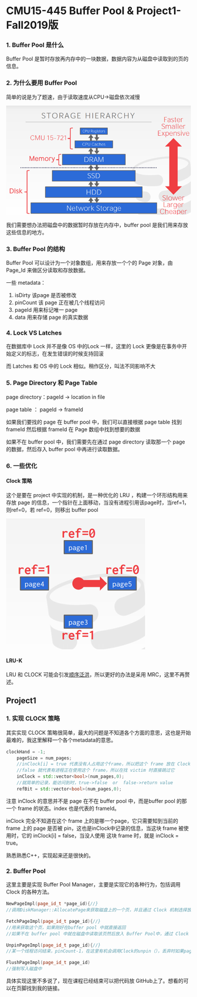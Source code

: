 # CMU15-445 Buffer Pool & Project1-Fall2019版

### 1. Buffer Pool 是什么

Buffer Pool 是暂时存放再内存中的一块数据，数据内容为从磁盘中读取到的页的信息。

### 2. 为什么要用 Buffer Pool

简单的说是为了题速，由于读取速度从CPU->磁盘依次减慢

![1589886039471](https://raw.githubusercontent.com/Yang6149/typora-image/master/demo/202005/19/190042-875268.png)

我们需要想办法把磁盘中的数据暂时存放在内存中，buffer pool 是我们用来存放这些信息的地方。

### 3. Buffer Pool 的结构

Buffer Pool 可以设计为一个对象数组，用来存放一个个的 Page 对象，由 Page_Id 来做区分读取和存放数据。

一些 metadata：

1. isDirty 该page 是否被修改
2. pinCount 该 page 正在被几个线程访问
3. pageId 用来标记唯一 page
4. data 用来存储 page 的真实数据

### 4. Lock VS Latches

 在数据库中 Lock 并不是像 OS 中的Lock 一样，这里的 Lock 更像是在事务中开始定义的标志，在发生错误的时候支持回滚

而 Latches 和 OS 中的 Lock 相似。稍作区分，叫法不同影响不大

### 5. Page Directory 和 Page Table

page directory：pageId -> location in file

page table ： pageId -> frameId

如果我们要找的 page 在 buffer pool 中，我们可以直接根据 page table 找到 frameId 然后根据 frameId 在 Page 数组中找到想要的数据

如果不在 buffer pool 中，我们需要先在通过 page directory 读取那一个 page 的数据，然后存入 buffer pool 中再进行读取数据。

### 6. 一些优化

#### Clock 策略

这个是要在 project 中实现的机制，是一种优化的 LRU ，构建一个环形结构用来存放 page 的信息，一个指针在上面移动，当没有进程引用该page时，当ref=1，则ref=0，若 ref=0，则移出 buffer pool

![1589887963039](https://raw.githubusercontent.com/Yang6149/typora-image/master/demo/202005/19/193243-704085.png)

#### LRU-K

LRU 和 CLOCK 可能会引发[顺序泛洪](https://stackoverflow.com/questions/20464198/what-is-sequential-flooding)，所以更好的办法是采用 MRC，这里不再赘述。

## Project1

### 1. 实现 CLOCK 策略

其实实现 CLOCK 策略很简单，最大的问题是不知道各个方面的意思，这也是开始最难的，我这里解释一个各个metadata的意思。

```C++
clockHand = -1;
    pageSize = num_pages;
    //inClock[i] = true 代表没有人占用这个frame，所以把这个 frame 放在 Clock 中
    //false 就代表有进程正在使用这个 frame，所以在找 victim 时直接跳过它
    inClock = std::vector<bool>(num_pages,0);
    //就简单的记录，能访问到时，true->false  or  false->return value
    refBit = std::vector<bool>(num_pages,0);
```

注意 inClock 的意思并不是 page 在不在 buffer pool 中，而是buffer pool 的那一个 frame 的状态。index 也是代表的 frameId。

inClock 完全不知道在这个 frame 上的是哪一个page，它只需要知到当前的 frame 上的 page 是否被 pin，这也是inClock中记录的信息，当这块 frame 被使用时，它的 inClock[i] = false，当没人使用 这块 frame 时，就是 inClock = true。

熟悉熟悉C++，实现起来还是很快的。

### 2. Buffer Pool

这里主要是实现 Buffer Pool Manager，主要是实现它的各种行为，包括调用 Clock 的各种方法。

```C++
NewPageImpl(page_id_t *page_id){//}
//调用DiskManager::AllocatePage来获取磁盘上的一个页，并且通过 Clock 机制选择放入 Buffer Pool 中的位置，做好判重。
```

```C++
FetchPageImpl(page_id_t page_id){//}
//用来获取这个页，如果刚好在buffer pool 中就直接返回
//如果不在 buffer pool 中就在磁盘中读取该页然后放入 Buffer Pool中，通过 Clock 机制选择的frame位置
```

```C++
UnpinPageImpl(page_id_t page_id){//}
//某一个线程访问结束，pinCount-1，在这里有机会调用Clock的unpin（），丢弃时如果page被修改了就Flush
```

```C++
FlushPageImpl(page_id_t page_id)
//强制写入磁盘中
```

具体实现这里不多说了，现在课程已经结束可以把代码放 GitHub上了。想看的可以在页脚找到我的链接。